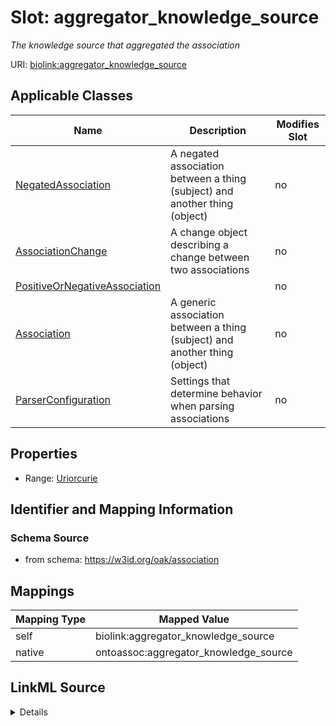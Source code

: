 

# Slot: aggregator_knowledge_source


_The knowledge source that aggregated the association_





URI: [biolink:aggregator_knowledge_source](https://w3id.org/biolink/vocab/aggregator_knowledge_source)



<!-- no inheritance hierarchy -->





## Applicable Classes

| Name | Description | Modifies Slot |
| --- | --- | --- |
| [NegatedAssociation](NegatedAssociation.md) | A negated association between a thing (subject) and another thing (object) |  no  |
| [AssociationChange](AssociationChange.md) | A change object describing a change between two associations |  no  |
| [PositiveOrNegativeAssociation](PositiveOrNegativeAssociation.md) |  |  no  |
| [Association](Association.md) | A generic association between a thing (subject) and another thing (object) |  no  |
| [ParserConfiguration](ParserConfiguration.md) | Settings that determine behavior when parsing associations |  no  |







## Properties

* Range: [Uriorcurie](Uriorcurie.md)





## Identifier and Mapping Information







### Schema Source


* from schema: https://w3id.org/oak/association




## Mappings

| Mapping Type | Mapped Value |
| ---  | ---  |
| self | biolink:aggregator_knowledge_source |
| native | ontoassoc:aggregator_knowledge_source |




## LinkML Source

<details>
```yaml
name: aggregator_knowledge_source
description: The knowledge source that aggregated the association
from_schema: https://w3id.org/oak/association
rank: 1000
slot_uri: biolink:aggregator_knowledge_source
alias: aggregator_knowledge_source
domain_of:
- PositiveOrNegativeAssociation
- ParserConfiguration
- AssociationChange
range: uriorcurie

```
</details>